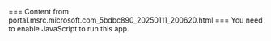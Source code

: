 === Content from portal.msrc.microsoft.com_5bdbc890_20250111_200620.html ===
You need to enable JavaScript to run this app.
